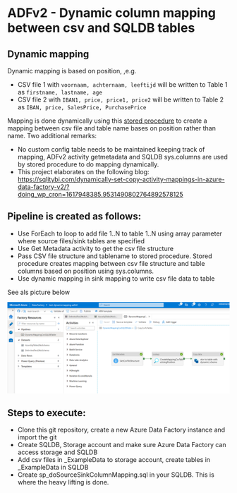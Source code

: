 # ADFv2 - Dynamic column mapping between csv and SQLDB tables 

## Dynamic mapping
Dynamic mapping is based on position, ,e.g.

- CSV file 1 with ```voornaam, achternaam, leeftijd``` will be written to Table 1 as ```firstname, lastname, age```
- CSV file 2 with ```IBAN1, price, price1, price2``` will be written to Table 2 as ```IBAN, price, SalesPrice, PurchasePrice```

Mapping is done dynamically using this [stored procedure](_StoredProcedure/sp_doSourceSinkColumnMapping.sql) to create a mapping between csv file and table name bases on position rather than name. Two additional remarks:
- No custom config table needs to be maintained keeping track of mapping, ADFv2 activity getmetadata and SQLDB sys.columns are used by stored procedure to do mapping dynamically. 
- This project elaborates on the following blog: https://sqlitybi.com/dynamically-set-copy-activity-mappings-in-azure-data-factory-v2/?doing_wp_cron=1617948385.9531490802764892578125

## Pipeline is created as follows:
- Use ForEach to loop to add file 1..N to table 1..N using array parameter where source files/sink tables are specified 
- Use Get Metadata activity to get the csv file structure
- Pass CSV file structure and tablename to stored procedure. Stored procedure creates mapping between csv file structure and table columns based on position using sys.columns.
- Use dynamic mapping in sink mapping to write csv file data to table

See als picture below

![pipeline](_ExampleData/dynamicmappingpipeline.png)

## Steps to execute:
- Clone this git repository, create a new Azure Data Factory instance and import the git
- Create SQLDB, Storage account and make sure Azure Data Factory can access storage and SQLDB
- Add csv files in _ExampleData to storage account, create tables in _ExampleData in SQLDB
- Create sp_doSourceSinkColumnMapping.sql in your SQLDB. This is where the heavy lifting is done.

